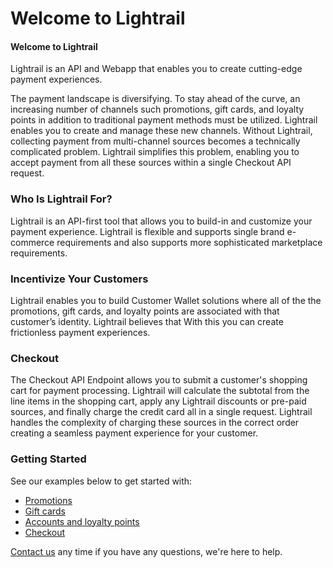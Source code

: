 # Welcome to Lightrail

#### Welcome to Lightrail

<p class="intro">Lightrail is an API and Webapp that enables you to create cutting-edge payment experiences.</p> 

The payment landscape is diversifying. To stay ahead of the curve, an increasing number of channels such promotions, gift cards, and loyalty points in addition to traditional payment methods must be utilized. Lightrail enables you to create and manage these new channels. Without Lightrail, collecting payment from multi-channel sources becomes a technically complicated problem. Lightrail simplifies this problem, enabling you to accept payment from all these sources within a single Checkout API request. 

### Who Is Lightrail For? 

Lightrail is an API-first tool that allows you to build-in and customize your payment experience. Lightrail is flexible and supports single brand e-commerce requirements and also supports more sophisticated marketplace requirements. 

### Incentivize Your Customers

Lightrail enables you to build Customer Wallet solutions where all of the the promotions, gift cards, and loyalty points are associated with that customer’s identity. Lightrail believes that With this you can create frictionless payment experiences. 

### Checkout
The Checkout API Endpoint allows you to submit a customer's shopping cart for payment processing. Lightrail will calculate the subtotal from the line items in the shopping cart, apply any Lightrail discounts or pre-paid sources, and finally charge the credit card all in a single request. Lightrail handles the complexity of charging these sources in the correct order creating a seamless payment experience for your customer.


### Getting Started
See our examples below to get started with:

- [Promotions](https://www.lightrail.com/docs/#promotions/getting-started-with-promotions)
- [Gift cards](https://www.lightrail.com/docs/#drop-in-gift-cards/drop-in-gift-cards)
- [Accounts and loyalty points](https://www.lightrail.com/docs/#accounts/accounts-and-points)
- [Checkout](https://lightrailapi.docs.apiary.io/#reference/0/transactions/process-an-order)
 
[Contact us](mailto:hello@lightrail.com) any time if you have any questions, we're here to help. 
